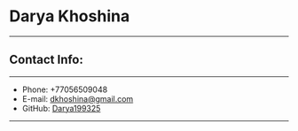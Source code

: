 # Darya Khoshina

***

## Contact Info:

***

* Phone: +77056509048
* E-mail: dkhoshina@gmail.com
* GitHub: [Darya199325](https://github.com/Darya199325) 

***

